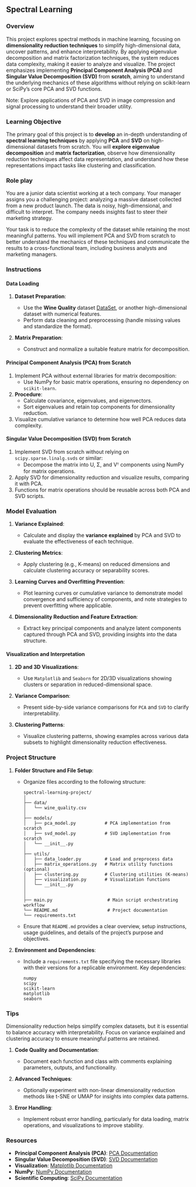 ## Spectral Learning

### Overview

This project explores spectral methods in machine learning, focusing on **dimensionality reduction techniques** to simplify high-dimensional data, uncover patterns, and enhance interpretability. By applying eigenvalue decomposition and matrix factorization techniques, the system reduces data complexity, making it easier to analyze and visualize. The project emphasizes implementing **Principal Component Analysis (PCA)** and **Singular Value Decomposition (SVD)** from **scratch**, aiming to understand the underlying mechanics of these algorithms without relying on scikit-learn or SciPy’s core PCA and SVD functions.

Note: Explore applications of PCA and SVD in image compression and signal processing to understand their broader utility.

### Learning Objective

The primary goal of this project is to **develop** an in-depth understanding of **spectral learning techniques** by applying **PCA** and **SVD** on high-dimensional datasets from scratch. You will **explore eigenvalue decomposition** and **matrix factorization**, observe how dimensionality reduction techniques affect data representation, and understand how these representations impact tasks like clustering and classification.

### Role play

You are a junior data scientist working at a tech company. Your manager assigns you a challenging project: analyzing a massive dataset collected from a new product launch. The data is noisy, high-dimensional, and difficult to interpret. The company needs insights fast to steer their marketing strategy.

Your task is to reduce the complexity of the dataset while retaining the most meaningful patterns. You will implement PCA and SVD from scratch to better understand the mechanics of these techniques and communicate the results to a cross-functional team, including business analysts and marketing managers.

### Instructions

#### Data Loading

1. **Dataset Preparation**:

   - Use the **Wine Quality** dataset [DataSet](https://archive.ics.uci.edu/dataset/186/wine+quality), or another high-dimensional dataset with numerical features.
   - Perform data cleaning and preprocessing (handle missing values and standardize the format).

2. **Matrix Preparation**:
   - Construct and normalize a suitable feature matrix for decomposition.

#### Principal Component Analysis (PCA) from Scratch

1. Implement PCA without external libraries for matrix decomposition:
   - Use NumPy for basic matrix operations, ensuring no dependency on `scikit-learn`.
2. **Procedure**:
   - Calculate covariance, eigenvalues, and eigenvectors.
   - Sort eigenvalues and retain top components for dimensionality reduction.
3. Visualize cumulative variance to determine how well PCA reduces data complexity.

#### Singular Value Decomposition (SVD) from Scratch

1. Implement SVD from scratch without relying on `scipy.sparse.linalg.svds` or similar:
   - Decompose the matrix into U, Σ, and Vᵀ components using NumPy for matrix operations.
2. Apply SVD for dimensionality reduction and visualize results, comparing it with PCA.
3. Functions for matrix operations should be reusable across both PCA and SVD scripts.

### Model Evaluation

1. **Variance Explained**:

   - Calculate and display the **variance explained** by PCA and SVD to evaluate the effectiveness of each technique.

2. **Clustering Metrics**:

   - Apply clustering (e.g., K-means) on reduced dimensions and calculate clustering accuracy or separability scores.

3. **Learning Curves and Overfitting Prevention**:

   - Plot learning curves or cumulative variance to demonstrate model convergence and sufficiency of components, and note strategies to prevent overfitting where applicable.

4. **Dimensionality Reduction and Feature Extraction**:
   - Extract key principal components and analyze latent components captured through PCA and SVD, providing insights into the data structure.

#### Visualization and Interpretation

1. **2D and 3D Visualizations**:

   - Use `Matplotlib` and `Seaborn` for 2D/3D visualizations showing clusters or separation in reduced-dimensional space.

2. **Variance Comparison**:

   - Present side-by-side variance comparisons for `PCA` and `SVD` to clarify interpretability.

3. **Clustering Patterns**:
   - Visualize clustering patterns, showing examples across various data subsets to highlight dimensionality reduction effectiveness.

### Project Structure

1. **Folder Structure and File Setup**:

   - Organize files according to the following structure:
     ```
     spectral-learning-project/
     │
     ├── data/
     │   └── wine_quality.csv
     │
     ├── models/
     │   ├── pca_model.py           # PCA implementation from scratch
     │   ├── svd_model.py           # SVD implementation from scratch
     │   └── __init__.py
     │
     ├── utils/
     │   ├── data_loader.py         # Load and preprocess data
     │   ├── matrix_operations.py   # Matrix utility functions (optional)
     │   ├── clustering.py          # Clustering utilities (K-means)
     │   ├── visualization.py       # Visualization functions
     │   └── __init__.py
     │
     │
     ├── main.py                     # Main script orchestrating workflow
     └── README.md                   # Project documentation
     └── requirements.txt
     ```
   - Ensure that `README.md` provides a clear overview, setup instructions, usage guidelines, and details of the project’s purpose and objectives.

2. **Environment and Dependencies**:
   - Include a `requirements.txt` file specifying the necessary libraries with their versions for a replicable environment. Key dependencies:
     ```plaintext
     numpy
     scipy
     scikit-learn
     matplotlib
     seaborn
     ```

### Tips

Dimensionality reduction helps simplify complex datasets, but it is essential to balance accuracy with interpretability. Focus on variance explained and clustering accuracy to ensure meaningful patterns are retained.

1. **Code Quality and Documentation**:

   - Document each function and class with comments explaining parameters, outputs, and functionality.

2. **Advanced Techniques**:

   - Optionally experiment with non-linear dimensionality reduction methods like t-SNE or UMAP for insights into complex data patterns.

3. **Error Handling**:
   - Implement robust error handling, particularly for data loading, matrix operations, and visualizations to improve stability.

### Resources

- **Principal Component Analysis (PCA)**:
  [PCA Documentation](https://scikit-learn.org/stable/modules/generated/sklearn.decomposition.PCA.html)
- **Singular Value Decomposition (SVD)**:
  [SVD Documentation](https://docs.scipy.org/doc/scipy/reference/generated/scipy.sparse.linalg.svds.html)
- **Visualization**:
  [Matplotlib Documentation](https://matplotlib.org/stable/contents.html)
- **NumPy**:
  [NumPy Documentation](https://numpy.org/doc/stable/)
- **Scientific Computing**:
  [SciPy Documentation](https://docs.scipy.org/doc/scipy/)
